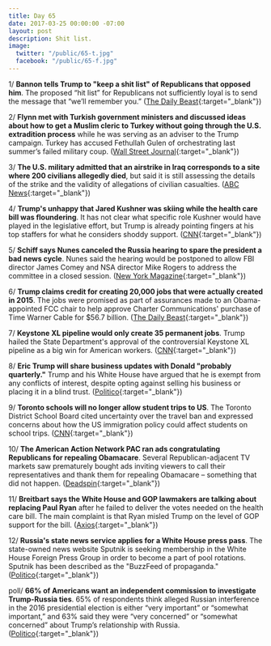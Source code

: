 ```yaml
---
title: Day 65
date: 2017-03-25 00:00:00 -07:00
layout: post
description: Shit list.
image:
  twitter: "/public/65-t.jpg"
  facebook: "/public/65-f.jpg"
---
```


1/ **Bannon tells Trump to "keep a shit list" of Republicans that opposed him**. The proposed “hit list” for Republicans not sufficiently loyal is to send the message that “we’ll remember you.” ([The Daily Beast](http://www.thedailybeast.com/articles/2017/03/24/bannon-tells-trump-keep-a-shit-list-of-republicans-who-opposed-you.html){:target="_blank"})

2/ **Flynn met with Turkish government ministers and discussed ideas about how to get a Muslim cleric to Turkey without going through the U.S. extradition process** while he was serving as an adviser to the Trump campaign. Turkey has accused Fethullah Gulen of orchestrating last summer’s failed military coup. ([Wall Street Journal](https://www.wsj.com/articles/ex-cia-director-mike-flynn-and-turkish-officials-discussed-removal-of-erdogan-foe-from-u-s-1490380426){:target="_blank"})

3/ **The U.S. military admitted that an airstrike in Iraq corresponds to a site where 200 civilians allegedly died**, but said it is still assessing the details of the strike and the validity of allegations of civilian casualties. ([ABC News](http://abcnews.go.com/International/us-reviewing-airstrikes-iraq-syria-killed-100s-civilians/story?id=46361783){:target="_blank"})

4/ **Trump's unhappy that Jared Kushner was skiing while the health care bill was floundering**. It has not clear what specific role Kushner would have played in the legislative effort, but Trump is already pointing fingers at his top staffers for what he considers shoddy support. ([CNN](http://www.cnn.com/2017/03/24/politics/jared-kushner-aspen-ski-trip-obamacare/){:target="_blank"})

5/ **Schiff says Nunes canceled the Russia hearing to spare the president a bad news cycle**. Nunes said the hearing would be postponed to allow FBI director James Comey and NSA director Mike Rogers to address the committee in a closed session. ([New York Magazine](http://nymag.com/daily/intelligencer/2017/03/schiff-says-nunes-canceled-russia-hearing-to-protect-trump.html){:target="_blank"})

6/ **Trump claims credit for creating 20,000 jobs that were actually created in 2015**. The jobs were promised as part of assurances made to an Obama-appointed FCC chair to help approve Charter Communications' purchase of Time Warner Cable for $56.7 billion. ([The Daily Beast](http://www.thedailybeast.com/articles/2017/03/24/donald-trump-claims-credit-for-creating-20-000-that-were-actually-promised-in-2015.html){:target="_blank"})

7/ **Keystone XL pipeline would only create 35 permanent jobs**. Trump hailed the State Department's approval of the controversial Keystone XL pipeline as a big win for American workers. ([CNN](http://money.cnn.com/2017/03/24/investing/keystone-pipeline-jobs-trump/index.html){:target="_blank"})

8/ **Eric Trump will share business updates with Donald "probably quarterly."** Trump and his White House have argued that he is exempt from any conflicts of interest, despite opting against selling his business or placing it in a blind trust. ([Politico](https://secure.politico.com/story/2017/03/eric-trump-sharing-business-updates-father-236464){:target="_blank"})

9/ **Toronto schools will no longer allow student trips to US**. The Toronto District School Board cited uncertainty over the travel ban and expressed concerns about how the US immigration policy could affect students on school trips. ([CNN](http://www.cnn.com/2017/03/24/politics/toronto-school-us-travel-ban/index.html){:target="_blank"})

10/ **The American Action Network PAC ran ads congratulating Republicans for repealing Obamacare**. Several Republican-adjacent TV markets saw prematurely bought ads inviting viewers to call their representatives and thank them for repealing Obamacare – something that did not happen. ([Deadspin](https://screengrabber.deadspin.com/basketball-fans-treated-to-ads-congratulating-republica-1793629526){:target="_blank"})

11/ **Breitbart says the White House and GOP lawmakers are talking about replacing Paul Ryan** after he failed to deliver the votes needed on the health care bill. The main complaint is that Ryan misled Trump on the level of GOP support for the bill. ([Axios](https://www.axios.com/wh-and-gop-lawmakers-talking-about-replacing-paul-ryan-2328550603.html){:target="_blank"})

12/ **Russia's state news service applies for a White House press pass**. The state-owned news website Sputnik is seeking membership in the White House Foreign Press Group in order to become a part of pool rotations. Sputnik has been described as the "BuzzFeed of propaganda." ([Politico](https://secure.politico.com/blogs/on-media/2017/03/sputnik-news-white-house-press-pass-russia-236481){:target="_blank"})

poll/ **66% of Americans want an independent commission to investigate Trump-Russia ties**. 65% of respondents think alleged Russian interference in the 2016 presidential election is either “very important” or “somewhat important,” and 63% said they were “very concerned” or “somewhat concerned” about Trump’s relationship with Russia. ([Politico](https://secure.politico.com/story/2017/03/poll-trump-russia-investigation-independent-commission-236470){:target="_blank"})